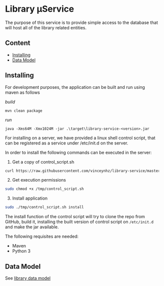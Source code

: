 # Library μService

The purpose of this service is to provide simple access to the database that will host all of the library related 
entities.

## Content
- [Installing](#installing)
- [Data Model](#data-model)

## Installing

For development purposes, the application can be built and run using maven as follows

_build_
```
mvn clean package
```

_run_
```
java -Xms64M -Xmx1024M -jar .\target\library-service-<version>.jar
```

For installing on a server, we have provided a linux shell control script, that can be registered as a service under
/etc/init.d on the server. 

In order to install the following commands can be executed in the server:

1. Get a copy of control_script.sh
```bash
curl https://raw.githubusercontent.com/vinceynhz/library-service/master/src/main/resources/control_script.sh > /tmp/control_script.sh
```

2. Get execution permissions
```bash
sudo chmod +x /tmp/control_script.sh
```

3. Install application
```bash
sudo ./tmp/control_script.sh install
```

The install function of the control script will try to clone the repo from GitHub, build it, installing the built
version of control script on `/etc/init.d` and make the jar available.

The following requisites are needed:

- Maven
- Python 3

## Data Model

See [library data model](https://github.com/vinceynhz/library-service/tree/master/src/main/java/app/tandv/services/data)